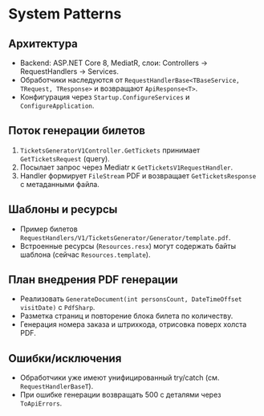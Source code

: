 # System Patterns

## Архитектура
- Backend: ASP.NET Core 8, MediatR, слои: Controllers → RequestHandlers → Services.
- Обработчики наследуются от `RequestHandlerBase<TBaseService, TRequest, TResponse>` и возвращают `ApiResponse<T>`.
- Конфигурация через `Startup.ConfigureServices` и `ConfigureApplication`.

## Поток генерации билетов
1. `TicketsGeneratorV1Controller.GetTickets` принимает `GetTicketsRequest` (query).
2. Посылает запрос через Mediatr к `GetTicketsV1RequestHandler`.
3. Handler формирует `FileStream` PDF и возвращает `GetTicketsResponse` с метаданными файла.

## Шаблоны и ресурсы
- Пример билетов `RequestHandlers/V1/TicketsGenerator/Generator/template.pdf`.
- Встроенные ресурсы (`Resources.resx`) могут содержать байты шаблона (сейчас `Resources.template`).

## План внедрения PDF генерации
- Реализовать `GenerateDocument(int personsCount, DateTimeOffset visitDate)` с `PdfSharp`.
- Разметка страниц и повторение блока билета по количеству.
- Генерация номера заказа и штрихкода, отрисовка поверх холста PDF.

## Ошибки/исключения
- Обработчики уже имеют унифицированный try/catch (см. `RequestHandlerBaseT`).
- При ошибке генерации возвращать 500 с деталями через `ToApiErrors`.
